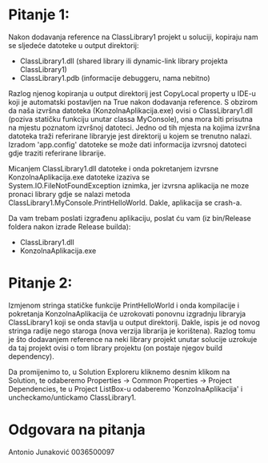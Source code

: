 # Pitanje 1:
Nakon dodavanja reference na ClassLibrary1 projekt u soluciji, kopiraju nam se sljedeće datoteke u output direktorij:
- ClassLibrary1.dll (shared library ili dynamic-link library projekta ClassLibrary1) 
- ClassLibrary1.pdb (informacije debuggeru, nama nebitno)

Razlog njenog kopiranja u output direktorij jest CopyLocal property u IDE-u koji je automatski postavljen na True nakon
dodavanja reference. S obzirom da naša izvršna datoteka (KonzolnaAplikacija.exe) ovisi o ClassLibrary1.dll (poziva statičku
funkciju unutar classa MyConsole), ona mora biti prisutna na mjestu poznatom izvršnoj datoteci. Jedno od tih mjesta na kojima
izvršna datoteka traži referirane libraryje jest direktorij u kojem se trenutno nalazi. Izradom 'app.config' datoteke se može
dati informacija izvrsnoj datoteci gdje traziti referirane librarije.

Micanjem ClassLibrary1.dll datoteke i onda pokretanjem izvrsne KonzolnaAplikacija.exe datoteke izaziva se
System.IO.FileNotFoundException iznimka, jer izvrsna aplikacija ne moze pronaci library gdje se nalazi metoda
ClassLibrary1.MyConsole.PrintHelloWorld. Dakle, aplikacija se crash-a.

Da vam trebam poslati izgrađenu aplikaciju, poslat ću vam (iz bin/Release foldera nakon izrade Release builda):
- ClassLibrary1.dll
- KonzolnaAplikacija.exe

# Pitanje 2:
Izmjenom stringa statičke funkcije PrintHelloWorld i onda kompilacije i pokretanja KonzolnaAplikacija će uzrokovati
ponovnu izgradnju libraryja ClassLibrary1 koji se onda stavlja u output direktorij. Dakle, ispis je od novog stringa
radije nego staroga (nova verzija librarija je korištena). Razlog tomu je što dodavanjem reference na neki library
projekt unutar solucije uzrokuje da taj projekt ovisi o tom library projektu (on postaje njegov build dependency).

Da promijenimo to, u Solution Exploreru kliknemo desnim klikom na Solution, te odaberemo Properties -> Common Properties ->
Project Dependencies, te u Project ListBox-u odaberemo 'KonzolnaAplikacija' i uncheckamo/untickamo ClassLibrary1.

# Odgovara na pitanja
Antonio Junaković 0036500097